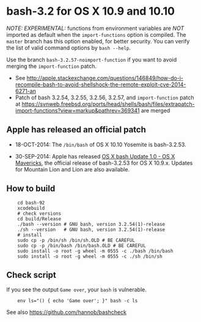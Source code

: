 # bash-3.2 for OS X 10.9 and 10.10

*NOTE: EXPERIMENTAL:* functions from environment variables are *NOT* imported as default when the `import-functions` option is compiled. The `master` branch has this option enabled, for better security. You can verify the list of valid command options by `bash --help`.

Use the branch `bash-3.2.57-noimport-function` if you want to avoid merging the `import-function` patch.

* See <http://apple.stackexchange.com/questions/146849/how-do-i-recompile-bash-to-avoid-shellshock-the-remote-exploit-cve-2014-6271-an>
* Patch of bash 3.2.54, 3.2.55, 3.2.56, 3.2.57, and `import-function` patch at <https://svnweb.freebsd.org/ports/head/shells/bash/files/extrapatch-import-functions?view=markup&pathrev=369341> are merged

## Apple has released an official patch

* 18-OCT-2014: The `/bin/bash` of OS X 10.10 Yosemite is bash-3.2.53.

* 30-SEP-2014: Apple has released [OS X bash Update 1.0 - OS X Mavericks](http://support.apple.com/kb/DL1769), the official release of bash-3.2.53 for OS X 10.9.x. Updates for Mountain Lion and Lion are also available.

## How to build

        cd bash-92
        xcodebuild
        # check versions
        cd build/Release
        ./bash --version # GNU bash, version 3.2.54(1)-release
        ./sh --version   # GNU bash, version 3.2.54(1)-release
        # install
        sudo cp -p /bin/sh /bin/sh.OLD # BE CAREFUL 
        sudo cp -p /bin/bash /bin/bash.OLD # BE CAREFUL 
        sudo install -o root -g wheel -m 0555 -c ./bash /bin/bash
        sudo install -o root -g wheel -m 0555 -c ./sh /bin/sh

## Check script

If you see the output `Game over`, your `bash` is vulnerable.

        env ls="() { echo 'Game over'; }" bash -c ls

See also <https://github.com/hannob/bashcheck>
